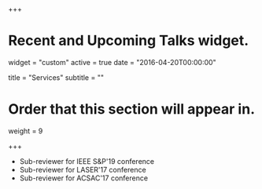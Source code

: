 +++
# Recent and Upcoming Talks widget.
widget = "custom"
active = true
date = "2016-04-20T00:00:00"

title = "Services"
subtitle = ""

# Order that this section will appear in.
weight = 9

+++
- Sub-reviewer for IEEE S&P'19 conference
- Sub-reviewer for LASER'17 conference
- Sub-reviewer for ACSAC'17 conference
